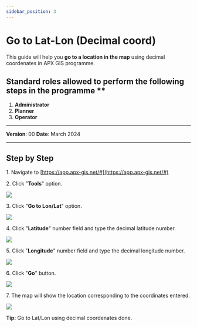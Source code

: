 ```yaml
---
sidebar_position: 3
---
```

# Go to Lat-Lon (Decimal coord)

This guide will help you **go to a location in the map** using decimal coordenates in APX GIS programme.

## Standard roles allowed to perform the following steps in the programme **

1.	**Administrator**
2.  **Planner**
3. **Operator**

------------

**Version**: 00
**Date**: March 2024

------------
## **Step by Step**

1\. Navigate to [https://app.apx-gis.net/#](https://app.apx-gis.net/#)


2\. Click "**Tools**" option.

![](https://ajeuwbhvhr.cloudimg.io/colony-recorder.s3.amazonaws.com/files/2023-12-25/93c41ec5-07dd-4544-ad72-ba6eebe444bd/user_cropped_screenshot.jpeg?tl_px=0,0&br_px=1921,887&force_format=png&width=1120.0&wat=1&wat_opacity=1&wat_gravity=northwest&wat_url=https://colony-recorder.s3.amazonaws.com/images/watermarks/14B8A6_standard.png&wat_pad=985,-16)


3\. Click "**Go to Lon/Lat**" option.

![](https://ajeuwbhvhr.cloudimg.io/colony-recorder.s3.amazonaws.com/files/2023-12-25/84bdcee6-b08a-4ca0-b08c-651ed212da47/ascreenshot.jpeg?tl_px=201,0&br_px=1920,887&force_format=png&width=1120.0&wat=1&wat_opacity=1&wat_gravity=northwest&wat_url=https://colony-recorder.s3.amazonaws.com/images/watermarks/14B8A6_standard.png&wat_pad=860,42)


4\. Click "**Latitude**" number field and type the decimal latitude number.

![](https://ajeuwbhvhr.cloudimg.io/colony-recorder.s3.amazonaws.com/files/2023-12-25/68deaf3c-d8f2-4d22-a035-5c40635df271/user_cropped_screenshot.jpeg?tl_px=0,0&br_px=1719,887&force_format=png&width=1120.0&wat=1&wat_opacity=1&wat_gravity=northwest&wat_url=https://colony-recorder.s3.amazonaws.com/images/watermarks/14B8A6_standard.png&wat_pad=431,135)


5\. Click "**Longitude**" number field and type the decimal longitude number.

![](https://ajeuwbhvhr.cloudimg.io/colony-recorder.s3.amazonaws.com/files/2023-12-25/958c175f-dc25-49c4-ade0-71c3a60959f3/user_cropped_screenshot.jpeg?tl_px=0,0&br_px=1719,887&force_format=png&width=1120.0&wat=1&wat_opacity=1&wat_gravity=northwest&wat_url=https://colony-recorder.s3.amazonaws.com/images/watermarks/14B8A6_standard.png&wat_pad=424,158)


6\. Click "**Go**" button.

![](https://ajeuwbhvhr.cloudimg.io/colony-recorder.s3.amazonaws.com/files/2023-12-25/b924c7cd-a354-4a09-b224-81d2b9a351cb/File.jpeg?tl_px=0,0&br_px=1719,887&force_format=png&width=1120.0&wat=1&wat_opacity=1&wat_gravity=northwest&wat_url=https://colony-recorder.s3.amazonaws.com/images/watermarks/14B8A6_standard.png&wat_pad=424,158)


7\. The map will show the location corresponding to the coordinates entered.

![](https://ajeuwbhvhr.cloudimg.io/colony-recorder.s3.amazonaws.com/files/2023-12-25/1284f655-4e0a-402b-bd42-2430f7c11c85/user_cropped_screenshot.jpeg?tl_px=100,0&br_px=1820,887&force_format=png&width=1120.0)


**Tip:** Go to Lat/Lon using decimal coordenates done.
